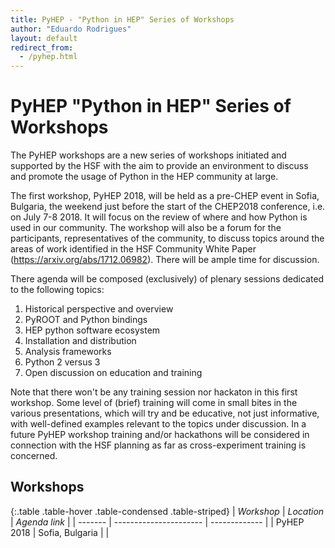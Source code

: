 ```yaml
---
title: PyHEP - "Python in HEP" Series of Workshops
author: "Eduardo Rodrigues"
layout: default
redirect_from:
  - /pyhep.html
---
```


# PyHEP "Python in HEP" Series of Workshops

The PyHEP workshops are a new series of workshops initiated and supported by the HSF
with the aim to provide an environment to discuss and promote the usage of Python in the HEP community at large.

The first workshop, PyHEP 2018, will be held as a pre-CHEP event in Sofia, Bulgaria, the weekend just before the start of the CHEP2018 conference, i.e. on July 7-8 2018. It will focus on the review of where and how Python is used in our community. The workshop will also be a forum for the participants, representatives of the community, to discuss topics around the areas of work identified in the HSF Community White Paper (https://arxiv.org/abs/1712.06982). There will be ample time for discussion.

There agenda will be composed (exclusively) of plenary sessions dedicated to the following topics:
1) Historical perspective and overview
2) PyROOT and Python bindings
3) HEP python software ecosystem
4) Installation and distribution
5) Analysis frameworks
6) Python 2 versus 3
7) Open discussion on education and training

Note that there won't be any training session nor hackaton in this first workshop.
Some level of (brief) training will come in small bites in the various presentations,
which will try and be educative, not just informative, with well-defined examples relevant to the topics under discussion.
In a future PyHEP workshop training and/or hackathons will be considered in connection with the HSF planning as far as cross-experiment training is concerned.


## Workshops

{:.table .table-hover .table-condensed .table-striped}
| *Workshop* | *Location*          | *Agenda link* |
| ------- | ---------------------- | ------------- |
| PyHEP 2018 | Sofia, Bulgaria     | |
